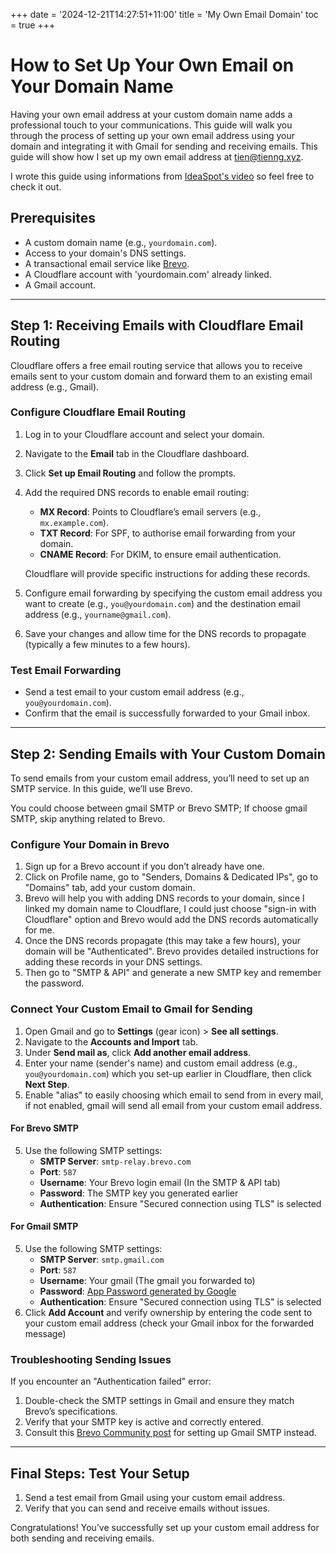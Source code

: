 +++
date = '2024-12-21T14:27:51+11:00'
title = 'My Own Email Domain'
toc = true
+++
# How to Set Up Your Own Email on Your Domain Name

Having your own email address at your custom domain name adds a professional touch to your communications. This guide will walk you through the process of setting up your own email address using your domain and integrating it with Gmail for sending and receiving emails. This guide will show how I set up my own email address at tien@tienng.xyz.

I wrote this guide using informations from [IdeaSpot's video](https://www.youtube.com/watch?v=nNGcvz1Sc_8&list=WL&index=12) so feel free to check it out.
## Prerequisites
- A custom domain name (e.g., `yourdomain.com`).
- Access to your domain's DNS settings.
- A transactional email service like [Brevo](https://www.brevo.com/).
- A Cloudflare account with 'yourdomain.com' already linked.
- A Gmail account.

---

## Step 1: Receiving Emails with Cloudflare Email Routing
Cloudflare offers a free email routing service that allows you to receive emails sent to your custom domain and forward them to an existing email address (e.g., Gmail).

### Configure Cloudflare Email Routing
1. Log in to your Cloudflare account and select your domain.
2. Navigate to the **Email** tab in the Cloudflare dashboard.
3. Click **Set up Email Routing** and follow the prompts.
4. Add the required DNS records to enable email routing:
   - **MX Record**: Points to Cloudflare’s email servers (e.g., `mx.example.com`).
   - **TXT Record**: For SPF, to authorise email forwarding from your domain.
   - **CNAME Record**: For DKIM, to ensure email authentication.

   Cloudflare will provide specific instructions for adding these records.

5. Configure email forwarding by specifying the custom email address you want to create (e.g., `you@yourdomain.com`) and the destination email address (e.g., `yourname@gmail.com`).
6. Save your changes and allow time for the DNS records to propagate (typically a few minutes to a few hours).

### Test Email Forwarding
- Send a test email to your custom email address (e.g., `you@yourdomain.com`).
- Confirm that the email is successfully forwarded to your Gmail inbox.

---

## Step 2: Sending Emails with Your Custom Domain
To send emails from your custom email address, you’ll need to set up an SMTP service. In this guide, we’ll use Brevo.

You could choose between gmail SMTP or Brevo SMTP; If choose gmail SMTP, skip anything related to Brevo.

### Configure Your Domain in Brevo
1. Sign up for a Brevo account if you don’t already have one.
2. Click on Profile name, go to "Senders, Domains & Dedicated IPs", go to "Domains" tab, add your custom domain.
3. Brevo will help you with adding DNS records to your domain, since I linked my domain name to Cloudflare, I could just choose "sign-in with Cloudflare" option and Brevo would add the DNS records automatically for me.
4. Once the DNS records propagate (this may take a few hours), your domain will be "Authenticated".
   Brevo provides detailed instructions for adding these records in your DNS settings.
5. Then go to "SMTP & API" and generate a new SMTP key and remember the password.

### Connect Your Custom Email to Gmail for Sending
1. Open Gmail and go to **Settings** (gear icon) > **See all settings**.
2. Navigate to the **Accounts and Import** tab.
3. Under **Send mail as**, click **Add another email address**.
4. Enter your name (sender's name) and custom email address (e.g., `you@yourdomain.com`) which you set-up earlier in Cloudflare, then click **Next Step**.
5. Enable "alias" to easily choosing which email to send from in every mail, if not enabled, gmail will send all email from your custom email address.
#### For Brevo SMTP 
5. Use the following SMTP settings:
   - **SMTP Server**: `smtp-relay.brevo.com`
   - **Port**: `587`
   - **Username**: Your Brevo login email (In the SMTP & API tab)
   - **Password**: The SMTP key you generated earlier
   - **Authentication**: Ensure "Secured connection using TLS" is selected

#### For Gmail SMTP  
5. Use the following SMTP settings:
   - **SMTP Server**: `smtp.gmail.com`
   - **Port**: `587`
   - **Username**: Your gmail (The gmail you forwarded to)
   - **Password**: [App Password generated by Google](https://support.google.com/mail/answer/185833?hl=en)
   - **Authentication**: Ensure "Secured connection using TLS" is selected
6. Click **Add Account** and verify ownership by entering the code sent to your custom email address (check your Gmail inbox for the forwarded message)

### Troubleshooting Sending Issues
If you encounter an "Authentication failed" error:
1. Double-check the SMTP settings in Gmail and ensure they match Brevo’s specifications.
2. Verify that your SMTP key is active and correctly entered.
3. Consult this [Brevo Community post](https://community.brevo.com/t/fixed-authentication-failed-when-connect-with-gmail/1933/3) for setting up Gmail SMTP instead.

---

## Final Steps: Test Your Setup
1. Send a test email from Gmail using your custom email address.
2. Verify that you can send and receive emails without issues.

Congratulations! You’ve successfully set up your custom email address for both sending and receiving emails.
